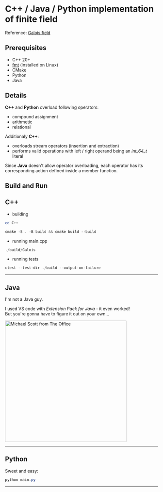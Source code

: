 # C++ / Java / Python implementation of finite field
Reference: [Galois field](https://en.wikipedia.org/wiki/Finite_field)
## Prerequisites
* C++ 20+
* [fmt](https://github.com/fmtlib/fmt) (installed on Linux)
* CMake
* Python
* Java
## Details
**C++** and **Python** overload following operators:
- compound assignment
- arithmetic
- relational

Additionaly **C++**:
- overloads stream operators (insertion and extraction)
- performs valid operations with left / right operand being an _int_64_t_ literal

Since **Java** doesn't allow operator overloading, each operator has its corresponding action defined inside a member function.

## Build and Run
##  C++

- building
``` powershell
cd C++
```
``` powershell
cmake -S . -B build && cmake build --build
```
- running main.cpp
``` powershell
./build/Galois
```
- running tests

``` powershell
ctest --test-dir ./build --output-on-failure
```
---

## Java

I'm not a Java guy.

I used VS code with _Extension Pack for Java_ - it even worked! <br>
But you're gonna have to figure it out on your own...

<img src="https://static1.moviewebimages.com/wordpress/wp-content/uploads/2023/01/the-office-michael-scott.jpg" alt="Michael Scott from The Office" width="400">

---

## Python
Sweet and easy:

``` powershell
python main.py
```
---





